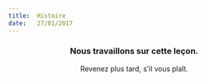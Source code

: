 ```yaml
---
title:  Histoire
date:   27/01/2017
---
```


### <center>Nous travaillons sur cette leçon.</center>
<center>Revenez plus tard, s'il vous plaît.</center>